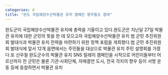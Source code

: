 ```yaml
---
categories: d
title: "완도 국립해양수산박물관 유치 캠페인 향우들도 참여"
---
```

완도군이 국립해양수산박물관 유치에 총력을 기울이고 있다.완도군은 지난달 27일 박물관 유치에 대한 군민의 뜻을 한 데 모으고자 국립해양수산박물관 유치 범 군민 추진위원회 발대식과 박물관 유치 전략을 마련하기 위한 정책 포럼을 개최했다.범 군민 추진위원회 발대식에 앞서 12개 읍면에서는 주민들을 대상으로 박물관 유치 주민 설명회를 가졌다.또 신우철 완도군수의 박물관 유치 SNS 릴레이 캠페인을 시작으로 어린이들부터 어르신까지 전 군민은 물론 기관·사회단체, 자매결연 도시, 전국 각지의 향우 등이 서명 운동 등에 동참하면서 박물관 유치